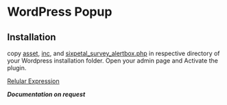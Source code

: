 # WordPress Popup

## Installation 

copy [asset](https://github.com/Krprashant94/WordPress-Popup/tree/master/sixpetal_survey_alertbox/assert), [inc](https://github.com/Krprashant94/WordPress-Popup/tree/master/sixpetal_survey_alertbox/inc), and [sixpetal_survey_alertbox.php](https://github.com/Krprashant94/WordPress-Popup/blob/master/sixpetal_survey_alertbox/sixpetal_survey_alertbox.php) in respective directory of your Wordpress installation folder.
Open your admin page and Activate the plugin. 



[Relular Expression](https://github.com/Krprashant94/WordPress-Popup/blob/master/doc/reglur_exp.md)


***Documentation on request***
